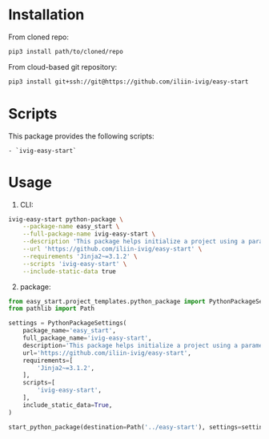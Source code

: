 # Installation
From cloned repo:
```sh
pip3 install path/to/cloned/repo
```

From cloud-based git repository:
```sh
pip3 install git+ssh://git@https://github.com/iliin-ivig/easy-start
```

# Scripts
This package provides the following scripts:

    - `ivig-easy-start`

# Usage
1. CLI:
```sh
ivig-easy-start python-package \
    --package-name easy_start \
    --full-package-name ivig-easy-start \
    --description 'This package helps initialize a project using a parameterized template.' \
    --url 'https://github.com/iliin-ivig/easy-start' \
    --requirements 'Jinja2~=3.1.2' \
    --scripts 'ivig-easy-start' \
    --include-static-data true
```

2. package:
```python
from easy_start.project_templates.python_package import PythonPackageSettings, start_python_package
from pathlib import Path

settings = PythonPackageSettings(
    package_name='easy_start',
    full_package_name='ivig-easy-start',
    description='This package helps initialize a project using a parameterized template.',
    url='https://github.com/iliin-ivig/easy-start',
    requirements=[
        'Jinja2~=3.1.2',
    ],
    scripts=[
        'ivig-easy-start',
    ],
    include_static_data=True,
)

start_python_package(destination=Path('../easy-start'), settings=settings)
```

